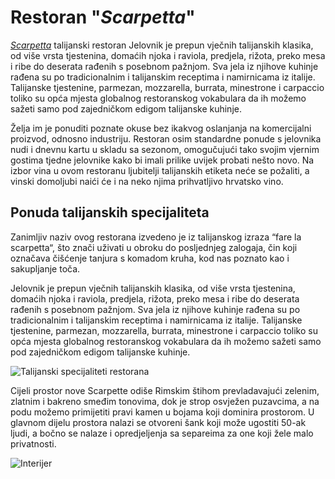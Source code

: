 # Restoran "_Scarpetta_"
[_Scarpetta_](https://www.journal.hr/lifestyle/gastro/talijanski-restoran-scarpetta-zagreb/) talijanski restoran
Jelovnik je prepun vječnih talijanskih klasika, od više vrsta tjestenina, domaćih njoka i raviola, predjela, rižota, preko mesa i ribe do deserata rađenih s posebnom pažnjom. Sva jela iz njihove kuhinje rađena su po tradicionalnim i talijanskim receptima i namirnicama iz italije. Talijanske tjestenine, parmezan, mozzarella, burrata, minestrone i carpaccio toliko su opća mjesta globalnog restoranskog vokabulara da ih možemo sažeti samo pod zajedničkom edigom talijanske kuhinje.

Želja im je ponuditi poznate okuse bez ikakvog oslanjanja na komercijalni proizvod, odnosno industriju. Restoran osim standardne ponude s jelovnika nudi i dnevnu kartu u skladu sa sezonom, omogučujući tako svojim vjernim gostima tjedne jelovnike kako bi imali prilike uvijek probati nešto novo. Na izbor vina u ovom restoranu ljubitelji talijanskih etiketa neće se požaliti, a vinski domoljubi naići će i na neko njima prihvatljivo hrvatsko vino.

## Ponuda talijanskih specijaliteta
Zanimljiv naziv ovog restorana izvedeno je iz talijanskog izraza “fare la scarpetta“, što znači uživati u obroku do posljednjeg zalogaja, čin koji označava čišćenje tanjura s komadom kruha, kod nas poznato kao i sakupljanje toča.

Jelovnik je prepun vječnih talijanskih klasika, od više vrsta tjestenina, domaćih njoka i raviola, predjela, rižota, preko mesa i ribe do deserata rađenih s posebnom pažnjom. Sva jela iz njihove kuhinje rađena su po tradicionalnim i talijanskim receptima i namirnicama iz italije. Talijanske tjestenine, parmezan, mozzarella, burrata, minestrone i carpaccio toliko su opća mjesta globalnog restoranskog vokabulara da ih možemo sažeti samo pod zajedničkom edigom talijanske kuhinje.

 ![Talijanski specijaliteti restorana](https://gastro.24sata.hr/media/img/e2/40/8d518b4c9a21fa81ff06.jpeg)

 
 Cijeli prostor nove Scarpette odiše Rimskim štihom prevladavajući zelenim, zlatnim i bakreno smeđim tonovima, dok je strop osvježen puzavcima, a na podu možemo primijetiti pravi kamen u bojama koji dominira prostorom. U glavnom dijelu prostora nalazi se otvoreni šank koji može ugostiti 50-ak ljudi, a bočno se nalaze i opredjeljenja sa separeima za one koji žele malo privatnosti.

 ![Interijer](https://www.journal.hr/wp-content/uploads/2022/10/Scarpetta5-768x614.jpg)
